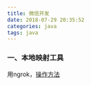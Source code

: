 ```yaml
---
title: 微信开发
date: 2018-07-29 20:35:52
categories: java
tags: java
---
```


### 一、本地映射工具
用ngrok，[操作方法](https://blog.csdn.net/u011886447/article/details/73268407)

